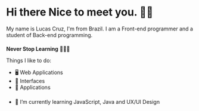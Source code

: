 # Hi there Nice to meet you. 👋🏾

My name is Lucas Cruz, I'm from Brazil. I am a Front-end programmer and a student of Back-end programming.
####

 **Never Stop Learning** 👨🏿‍💻

Things I like to do:

-   🖥  Web Applications
-   🎨  Interfaces
-   📱  Applications

###

- 🌱 I’m currently learning JavaScript, Java and UX/UI Design

